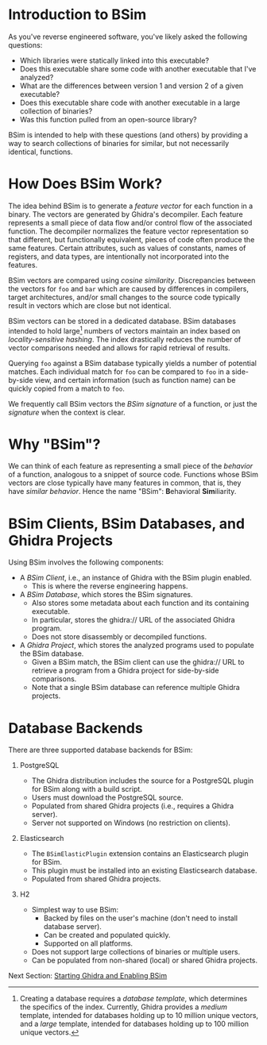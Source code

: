 # Introduction to BSim 

As you've reverse engineered software, you've likely asked the following questions:

- Which libraries were statically linked into this executable?
- Does this executable share some code with another executable that I've analyzed?
- What are the differences between version 1 and version 2 of a given executable?
- Does this executable share code with another executable in a large collection of binaries?
- Was this function pulled from an open-source library?

BSim is intended to help with these questions (and others) by providing a way to search collections of binaries for similar, but not necessarily identical, functions.  

# How Does BSim Work?

The idea behind BSim is to generate a *feature vector* for each function in a binary. 
The vectors are generated by Ghidra's decompiler. 
Each feature represents a small piece of data flow and/or control flow of the associated function.
The decompiler normalizes the feature vector representation so that different, but functionally equivalent, pieces of code often produce the same features.
Certain attributes, such as values of constants, names of registers, and data types, are intentionally not incorporated into the features. 

BSim vectors are compared using *cosine similarity*.
Discrepancies between the vectors for ``foo`` and ``bar`` which are caused by differences in compilers, target architectures, and/or small changes to the source code typically result in vectors which are close but not identical.  

BSim vectors can be stored in a dedicated database.
BSim databases intended to hold large[^1] numbers of vectors maintain an index based on *locality-sensitive hashing*. 
The index drastically reduces the number of vector comparisons needed and allows for rapid retrieval of results.

[^1]: Creating a database requires a *database template*, which determines the specifics of the index.  Currently, Ghidra provides a *medium* template, intended for
databases holding up to 10 million unique vectors, and a *large* template, intended for databases holding up to 100 million unique vectors.

Querying ``foo`` against a BSim database typically yields a number of potential matches.
Each individual match for ``foo`` can be compared to `foo` in a side-by-side view, and certain information (such as function name) can be quickly copied from a match to ``foo``. 

We frequently call BSim vectors the *BSim signature* of a function, or just the *signature* when the context is clear.

# Why "BSim"?

We can think of each feature as representing a small piece of the *behavior* of a function, analogous to a snippet of source code.
Functions whose BSim vectors are close typically have many features in common, that is, they have *similar behavior*.
Hence the name "BSim": **B**ehavioral **Sim**iliarity.

# BSim Clients, BSim Databases, and Ghidra Projects

Using BSim involves the following components:

- A *BSim Client*, i.e., an instance of Ghidra with the BSim plugin enabled.
    - This is where the reverse engineering happens.
- A *BSim Database*, which stores the BSim signatures.
    - Also stores some metadata about each function and its containing executable.
    - In particular, stores the ghidra:// URL of the associated Ghidra program.
    - Does not store disassembly or decompiled functions.
- A *Ghidra Project*, which stores the analyzed programs used to populate the BSim database.
    - Given a BSim match, the BSim client can use the ghidra:// URL to retrieve a program from a Ghidra project for side-by-side comparisons.
    - Note that a single BSim database can reference multiple Ghidra projects. 
        
# Database Backends

There are three supported database backends for BSim:

1. PostgreSQL
 
    - The Ghidra distribution includes the source for a PostgreSQL plugin for BSim along with a 
    build script.
    - Users must download the PostgreSQL source.
    - Populated from shared Ghidra projects (i.e., requires a Ghidra server).
    - Server not supported on Windows (no restriction on clients).

2. Elasticsearch

    - The ``BSimElasticPlugin`` extension contains an Elasticsearch plugin for BSim.
    - This plugin must be installed into an existing Elasticsearch database. 
    - Populated from shared Ghidra projects.

3. H2 

    - Simplest way to use BSim:
        - Backed by files on the user's machine (don't need to install database server).  
        - Can be created and populated quickly.
        - Supported on all platforms.
    - Does not support large collections of binaries or multiple users.
    - Can be populated from non-shared (local) or shared Ghidra projects.
    
 Next Section: [Starting Ghidra and Enabling BSim](BSimTutorial_Enabling.md)
 







